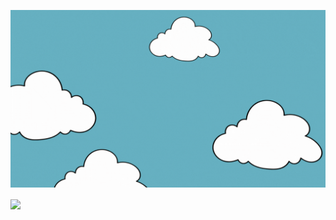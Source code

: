 
<img
  src="https://raw.githubusercontent.com/VishSinh/VishSinh/VishSinh-patch-1/intro.gif"
  />


<p><img align="center" src="https://github-readme-stats.vercel.app/api/top-langs/?username=VishSinh&layout=donut&bg_color=#23074d,#cc5333"/></p>



